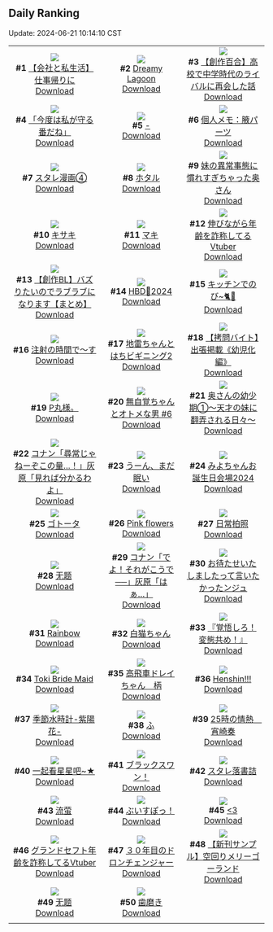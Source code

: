## Daily Ranking
Update: 2024-06-21 10:14:10 CST

|      |      |      |
| :----: | :----: | :----: |
| ![](https://i.pixiv.re/c/240x480/img-master/img/2024/06/18/12/00/12/119747195_p0_master1200.jpg)<br>**#1** [【会社と私生活】仕事帰りに](https://www.pixiv.net/artworks/119747195)<br>[Download](https://i.pixiv.re/img-original/img/2024/06/18/12/00/12/119747195_p0.jpg) | ![](https://i.pixiv.re/c/240x480/img-master/img/2024/06/19/00/00/41/119764079_p0_master1200.jpg)<br>**#2** [Dreamy Lagoon](https://www.pixiv.net/artworks/119764079)<br>[Download](https://i.pixiv.re/img-original/img/2024/06/19/00/00/41/119764079_p0.jpg) | ![](https://i.pixiv.re/c/240x480/img-master/img/2024/06/18/19/37/06/119755812_p0_master1200.jpg)<br>**#3** [【創作百合】高校で中学時代のライバルに再会した話](https://www.pixiv.net/artworks/119755812)<br>[Download](https://i.pixiv.re/img-original/img/2024/06/18/19/37/06/119755812_p0.jpg) |
| ![](https://i.pixiv.re/c/240x480/img-master/img/2024/06/19/00/00/46/119764102_p0_master1200.jpg)<br>**#4** [「今度は私が守る番だね」](https://www.pixiv.net/artworks/119764102)<br>[Download](https://i.pixiv.re/img-original/img/2024/06/19/00/00/46/119764102_p0.jpg) | ![](https://i.pixiv.re/c/240x480/img-master/img/2024/06/18/00/00/33/119736161_p0_master1200.jpg)<br>**#5** [-](https://www.pixiv.net/artworks/119736161)<br>[Download](https://i.pixiv.re/img-original/img/2024/06/18/00/00/33/119736161_p0.jpg) | ![](https://i.pixiv.re/c/240x480/img-master/img/2024/06/18/06/00/07/119742447_p0_master1200.jpg)<br>**#6** [個人メモ：腋パーツ](https://www.pixiv.net/artworks/119742447)<br>[Download](https://i.pixiv.re/img-original/img/2024/06/18/06/00/07/119742447_p0.jpg) |
| ![](https://i.pixiv.re/c/240x480/img-master/img/2024/06/18/22/09/47/119760525_p0_master1200.jpg)<br>**#7** [スタレ漫画④](https://www.pixiv.net/artworks/119760525)<br>[Download](https://i.pixiv.re/img-original/img/2024/06/18/22/09/47/119760525_p0.jpg) | ![](https://i.pixiv.re/c/240x480/img-master/img/2024/06/19/00/00/35/119764067_p0_master1200.jpg)<br>**#8** [ホタル](https://www.pixiv.net/artworks/119764067)<br>[Download](https://i.pixiv.re/img-original/img/2024/06/19/00/00/35/119764067_p0.png) | ![](https://i.pixiv.re/c/240x480/img-master/img/2024/06/18/00/08/59/119736730_p0_master1200.jpg)<br>**#9** [妹の異常事態に慣れすぎちゃった奥さん](https://www.pixiv.net/artworks/119736730)<br>[Download](https://i.pixiv.re/img-original/img/2024/06/18/00/08/59/119736730_p0.jpg) |
| ![](https://i.pixiv.re/c/240x480/img-master/img/2024/06/18/00/00/23/119736125_p0_master1200.jpg)<br>**#10** [キサキ](https://www.pixiv.net/artworks/119736125)<br>[Download](https://i.pixiv.re/img-original/img/2024/06/18/00/00/23/119736125_p0.jpg) | ![](https://i.pixiv.re/c/240x480/img-master/img/2024/06/18/04/31/42/119741675_p0_master1200.jpg)<br>**#11** [マキ](https://www.pixiv.net/artworks/119741675)<br>[Download](https://i.pixiv.re/img-original/img/2024/06/18/04/31/42/119741675_p0.png) | ![](https://i.pixiv.re/c/240x480/img-master/img/2024/06/18/20/16/25/119756957_p0_master1200.jpg)<br>**#12** [伸びながら年齢を詐称してるVtuber](https://www.pixiv.net/artworks/119756957)<br>[Download](https://i.pixiv.re/img-original/img/2024/06/18/20/16/25/119756957_p0.png) |
| ![](https://i.pixiv.re/c/240x480/img-master/img/2024/06/19/17/30/25/119780209_p0_master1200.jpg)<br>**#13** [【創作BL】バズりたいのでラブラブになります【まとめ】](https://www.pixiv.net/artworks/119780209)<br>[Download](https://i.pixiv.re/img-original/img/2024/06/19/17/30/25/119780209_p0.jpg) | ![](https://i.pixiv.re/c/240x480/img-master/img/2024/06/18/13/31/11/119748696_p0_master1200.jpg)<br>**#14** [HBD🍃2024](https://www.pixiv.net/artworks/119748696)<br>[Download](https://i.pixiv.re/img-original/img/2024/06/18/13/31/11/119748696_p0.png) | ![](https://i.pixiv.re/c/240x480/img-master/img/2024/06/18/10/00/05/119745437_p0_master1200.jpg)<br>**#15** [キッチンでのび~🐈🐾](https://www.pixiv.net/artworks/119745437)<br>[Download](https://i.pixiv.re/img-original/img/2024/06/18/10/00/05/119745437_p0.jpg) |
| ![](https://i.pixiv.re/c/240x480/img-master/img/2024/06/18/20/37/25/119757530_p0_master1200.jpg)<br>**#16** [注射の時間で〜す](https://www.pixiv.net/artworks/119757530)<br>[Download](https://i.pixiv.re/img-original/img/2024/06/18/20/37/25/119757530_p0.jpg) | ![](https://i.pixiv.re/c/240x480/img-master/img/2024/06/18/12/01/40/119747285_p0_master1200.jpg)<br>**#17** [地雷ちゃんとはちビギニング2](https://www.pixiv.net/artworks/119747285)<br>[Download](https://i.pixiv.re/img-original/img/2024/06/18/12/01/40/119747285_p0.png) | ![](https://i.pixiv.re/c/240x480/img-master/img/2024/06/18/20/00/16/119756464_p0_master1200.jpg)<br>**#18** [【拷問バイト】出張掲載《幼児化編》](https://www.pixiv.net/artworks/119756464)<br>[Download](https://i.pixiv.re/img-original/img/2024/06/18/20/00/16/119756464_p0.jpg) |
| ![](https://i.pixiv.re/c/240x480/img-master/img/2024/06/18/00/59/04/119738267_p0_master1200.jpg)<br>**#19** [P丸様。](https://www.pixiv.net/artworks/119738267)<br>[Download](https://i.pixiv.re/img-original/img/2024/06/18/00/59/04/119738267_p0.jpg) | ![](https://i.pixiv.re/c/240x480/img-master/img/2024/06/19/23/55/31/119791328_p0_master1200.jpg)<br>**#20** [無自覚ちゃんとオトメな男 #6](https://www.pixiv.net/artworks/119791328)<br>[Download](https://i.pixiv.re/img-original/img/2024/06/19/23/55/31/119791328_p0.jpg) | ![](https://i.pixiv.re/c/240x480/img-master/img/2024/06/19/00/10/35/119764641_p0_master1200.jpg)<br>**#21** [奥さんの幼少期①～天才の妹に翻弄される日々～](https://www.pixiv.net/artworks/119764641)<br>[Download](https://i.pixiv.re/img-original/img/2024/06/19/00/10/35/119764641_p0.jpg) |
| ![](https://i.pixiv.re/c/240x480/img-master/img/2024/06/18/18/12/31/119753607_p0_master1200.jpg)<br>**#22** [コナン「尋常じゃねーぞこの量…！」灰原「見れば分かるわよ」](https://www.pixiv.net/artworks/119753607)<br>[Download](https://i.pixiv.re/img-original/img/2024/06/18/18/12/31/119753607_p0.jpg) | ![](https://i.pixiv.re/c/240x480/img-master/img/2024/06/18/00/00/13/119736087_p0_master1200.jpg)<br>**#23** [うーん、まだ眠い](https://www.pixiv.net/artworks/119736087)<br>[Download](https://i.pixiv.re/img-original/img/2024/06/18/00/00/13/119736087_p0.jpg) | ![](https://i.pixiv.re/c/240x480/img-master/img/2024/06/18/00/37/22/119737686_p0_master1200.jpg)<br>**#24** [みよちゃんお誕生日会場2024](https://www.pixiv.net/artworks/119737686)<br>[Download](https://i.pixiv.re/img-original/img/2024/06/18/00/37/22/119737686_p0.png) |
| ![](https://i.pixiv.re/c/240x480/img-master/img/2024/06/18/19/41/20/119755905_p0_master1200.jpg)<br>**#25** [ゴトータ](https://www.pixiv.net/artworks/119755905)<br>[Download](https://i.pixiv.re/img-original/img/2024/06/18/19/41/20/119755905_p0.png) | ![](https://i.pixiv.re/c/240x480/img-master/img/2024/06/19/18/34/18/119781705_p0_master1200.jpg)<br>**#26** [Pink flowers](https://www.pixiv.net/artworks/119781705)<br>[Download](https://i.pixiv.re/img-original/img/2024/06/19/18/34/18/119781705_p0.jpg) | ![](https://i.pixiv.re/c/240x480/img-master/img/2024/06/19/15/00/04/119777686_p0_master1200.jpg)<br>**#27** [日常拍照](https://www.pixiv.net/artworks/119777686)<br>[Download](https://i.pixiv.re/img-original/img/2024/06/19/15/00/04/119777686_p0.jpg) |
| ![](https://i.pixiv.re/c/240x480/img-master/img/2024/06/19/00/01/12/119764162_p0_master1200.jpg)<br>**#28** [无题](https://www.pixiv.net/artworks/119764162)<br>[Download](https://i.pixiv.re/img-original/img/2024/06/19/00/01/12/119764162_p0.png) | ![](https://i.pixiv.re/c/240x480/img-master/img/2024/06/19/09/02/40/119772773_p0_master1200.jpg)<br>**#29** [コナン「でよ！それがこうで──」灰原「はぁ…」](https://www.pixiv.net/artworks/119772773)<br>[Download](https://i.pixiv.re/img-original/img/2024/06/19/09/02/40/119772773_p0.jpg) | ![](https://i.pixiv.re/c/240x480/img-master/img/2024/06/18/21/18/54/119758875_p0_master1200.jpg)<br>**#30** [お待たせいたしましたって言いたかったンジュ](https://www.pixiv.net/artworks/119758875)<br>[Download](https://i.pixiv.re/img-original/img/2024/06/18/21/18/54/119758875_p0.png) |
| ![](https://i.pixiv.re/c/240x480/img-master/img/2024/06/19/18/30/37/119781620_p0_master1200.jpg)<br>**#31** [Rainbow](https://www.pixiv.net/artworks/119781620)<br>[Download](https://i.pixiv.re/img-original/img/2024/06/19/18/30/37/119781620_p0.jpg) | ![](https://i.pixiv.re/c/240x480/img-master/img/2024/06/18/00/00/26/119736139_p0_master1200.jpg)<br>**#32** [白猫ちゃん](https://www.pixiv.net/artworks/119736139)<br>[Download](https://i.pixiv.re/img-original/img/2024/06/18/00/00/26/119736139_p0.png) | ![](https://i.pixiv.re/c/240x480/img-master/img/2024/06/18/00/00/49/119736226_p0_master1200.jpg)<br>**#33** [『覚悟しろ！変態共め！』](https://www.pixiv.net/artworks/119736226)<br>[Download](https://i.pixiv.re/img-original/img/2024/06/18/00/00/49/119736226_p0.jpg) |
| ![](https://i.pixiv.re/c/240x480/img-master/img/2024/06/19/13/04/16/119776097_p0_master1200.jpg)<br>**#34** [Toki Bride Maid](https://www.pixiv.net/artworks/119776097)<br>[Download](https://i.pixiv.re/img-original/img/2024/06/19/13/04/16/119776097_p0.png) | ![](https://i.pixiv.re/c/240x480/img-master/img/2024/06/19/09/37/21/119773201_p0_master1200.jpg)<br>**#35** [高飛車ドレイちゃん　柄](https://www.pixiv.net/artworks/119773201)<br>[Download](https://i.pixiv.re/img-original/img/2024/06/19/09/37/21/119773201_p0.png) | ![](https://i.pixiv.re/c/240x480/img-master/img/2024/06/19/12/27/36/119775458_p0_master1200.jpg)<br>**#36** [Henshin!!!](https://www.pixiv.net/artworks/119775458)<br>[Download](https://i.pixiv.re/img-original/img/2024/06/19/12/27/36/119775458_p0.jpg) |
| ![](https://i.pixiv.re/c/240x480/img-master/img/2024/06/18/20/04/35/119756663_p0_master1200.jpg)<br>**#37** [季節水時計-紫陽花-](https://www.pixiv.net/artworks/119756663)<br>[Download](https://i.pixiv.re/img-original/img/2024/06/18/20/04/35/119756663_p0.jpg) | ![](https://i.pixiv.re/c/240x480/img-master/img/2024/06/19/04/30/01/119769477_p0_master1200.jpg)<br>**#38** [ふ](https://www.pixiv.net/artworks/119769477)<br>[Download](https://i.pixiv.re/img-original/img/2024/06/19/04/30/01/119769477_p0.png) | ![](https://i.pixiv.re/c/240x480/img-master/img/2024/06/18/00/05/09/119736551_p0_master1200.jpg)<br>**#39** [25時の情熱　宵崎奏](https://www.pixiv.net/artworks/119736551)<br>[Download](https://i.pixiv.re/img-original/img/2024/06/18/00/05/09/119736551_p0.jpg) |
| ![](https://i.pixiv.re/c/240x480/img-master/img/2024/06/19/13/08/51/119776152_p0_master1200.jpg)<br>**#40** [一起看星星吧~★](https://www.pixiv.net/artworks/119776152)<br>[Download](https://i.pixiv.re/img-original/img/2024/06/19/13/08/51/119776152_p0.jpg) | ![](https://i.pixiv.re/c/240x480/img-master/img/2024/06/18/05/22/53/119742131_p0_master1200.jpg)<br>**#41** [ブラックスワン！](https://www.pixiv.net/artworks/119742131)<br>[Download](https://i.pixiv.re/img-original/img/2024/06/18/05/22/53/119742131_p0.png) | ![](https://i.pixiv.re/c/240x480/img-master/img/2024/06/19/22/53/00/119789327_p0_master1200.jpg)<br>**#42** [スタレ落書詰](https://www.pixiv.net/artworks/119789327)<br>[Download](https://i.pixiv.re/img-original/img/2024/06/19/22/53/00/119789327_p0.png) |
| ![](https://i.pixiv.re/c/240x480/img-master/img/2024/06/18/20/23/59/119757164_p0_master1200.jpg)<br>**#43** [流萤](https://www.pixiv.net/artworks/119757164)<br>[Download](https://i.pixiv.re/img-original/img/2024/06/18/20/23/59/119757164_p0.jpg) | ![](https://i.pixiv.re/c/240x480/img-master/img/2024/06/18/00/49/16/119737981_p0_master1200.jpg)<br>**#44** [ぶいすぽっ！](https://www.pixiv.net/artworks/119737981)<br>[Download](https://i.pixiv.re/img-original/img/2024/06/18/00/49/16/119737981_p0.png) | ![](https://i.pixiv.re/c/240x480/img-master/img/2024/06/18/08/58/08/119744622_p0_master1200.jpg)<br>**#45** [<3](https://www.pixiv.net/artworks/119744622)<br>[Download](https://i.pixiv.re/img-original/img/2024/06/18/08/58/08/119744622_p0.png) |
| ![](https://i.pixiv.re/c/240x480/img-master/img/2024/06/19/21/35/57/119786759_p0_master1200.jpg)<br>**#46** [グランドセフト年齢を詐称してるVtuber](https://www.pixiv.net/artworks/119786759)<br>[Download](https://i.pixiv.re/img-original/img/2024/06/19/21/35/57/119786759_p0.png) | ![](https://i.pixiv.re/c/240x480/img-master/img/2024/06/18/00/40/28/119737781_p0_master1200.jpg)<br>**#47** [３０年目のドロンチェンジャー](https://www.pixiv.net/artworks/119737781)<br>[Download](https://i.pixiv.re/img-original/img/2024/06/18/00/40/28/119737781_p0.jpg) | ![](https://i.pixiv.re/c/240x480/img-master/img/2024/06/18/16/41/57/119751559_p0_master1200.jpg)<br>**#48** [【新刊サンプル】空回りメリーゴーランド](https://www.pixiv.net/artworks/119751559)<br>[Download](https://i.pixiv.re/img-original/img/2024/06/18/16/41/57/119751559_p0.png) |
| ![](https://i.pixiv.re/c/240x480/img-master/img/2024/06/18/18/12/45/119753617_p0_master1200.jpg)<br>**#49** [无题](https://www.pixiv.net/artworks/119753617)<br>[Download](https://i.pixiv.re/img-original/img/2024/06/18/18/12/45/119753617_p0.jpg) | ![](https://i.pixiv.re/c/240x480/img-master/img/2024/06/18/07/30/01/119743618_p0_master1200.jpg)<br>**#50** [歯磨き](https://www.pixiv.net/artworks/119743618)<br>[Download](https://i.pixiv.re/img-original/img/2024/06/18/07/30/01/119743618_p0.png) |
|      |
